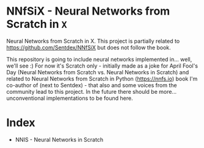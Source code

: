 # NNfSiX - Neural Networks from Scratch in `X`
Neural Networks from Scratch in X. This project is partially related to https://github.com/Sentdex/NNfSiX but does not follow the book.

This repository is going to include neural networks implemented in... well, we'll see :) For now it's Scratch only - initially made as a joke for April Fool's Day (Neural Networks from Scratch vs. Neural Networks in Scratch) and related to Neural Networks from Scratch in Python (https://nnfs.io) book I'm co-author of (next to Sentdex) - that also and some voices from the community lead to this project. In the future there should be more... unconventional implementations to be found here.


# Index
- NNIS - Neural Networks in Scratch
